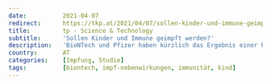 ```yaml
---
date:          2021-04-07
redirect:      https://tkp.at/2021/04/07/sollen-kinder-und-immune-geimpft-werden/
title:         tp - Science & Technology
subtitle:      'Sollen Kinder und Immune geimpft werden?'
description:   'BioNTech und Pfizer haben kürzlich das Ergebnis einer Phase-III-Studie mit 2260 Jugendlichen bekannt gegeben. Es wurden 18 Covid-19-Fälle in der Placebogruppe (n=1129) und keine Fälle in der Impfstoffgruppe beobachtet (n=1131). Insgesamt sind die Fallzahlen damit gering. Die Nebenwirkungen hätten auf dem Niveau der 15- bis 26-Jährigen gelegen, informierte Biontech. Zudem haben Biontech und Pfizer eine …'
country:       AT
categories:    [Impfung, Studie]
tags:          [biontech, impf-nebenwirkungen, immunität, kind]
---
```

